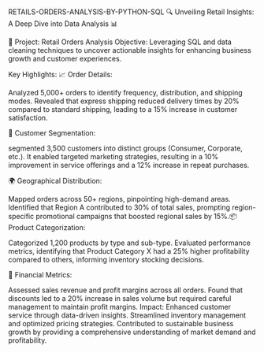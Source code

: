 RETAILS-ORDERS-ANALYSIS-BY-PYTHON-SQL
🔍 Unveiling Retail Insights: A Deep Dive into Data Analysis 📊

📍 Project: Retail Orders Analysis
Objective: Leveraging SQL and data cleaning techniques to uncover actionable insights for enhancing business growth and customer experiences.

Key Highlights:
📈 Order Details:

Analyzed 5,000+ orders to identify frequency, distribution, and shipping modes.
Revealed that express shipping reduced delivery times by 20% compared to standard shipping, leading to a 15% increase in customer satisfaction.

👥 Customer Segmentation:

segmented 3,500 customers into distinct groups (Consumer, Corporate, etc.).
It enabled targeted marketing strategies, resulting in a 10% improvement in service offerings and a 12% increase in repeat purchases.

🌍 Geographical Distribution:

Mapped orders across 50+ regions, pinpointing high-demand areas.
Identified that Region A contributed to 30% of total sales, prompting region-specific promotional campaigns that boosted regional sales by 15%.📦 Product Categorization:

Categorized 1,200 products by type and sub-type.
Evaluated performance metrics, identifying that Product Category X had a 25% higher profitability compared to others, informing inventory stocking decisions.

💼 Financial Metrics:

Assessed sales revenue and profit margins across all orders.
Found that discounts led to a 20% increase in sales volume but required careful management to maintain profit margins.
Impact:
Enhanced customer service through data-driven insights.
Streamlined inventory management and optimized pricing strategies.
Contributed to sustainable business growth by providing a comprehensive understanding of market demand and profitability.
